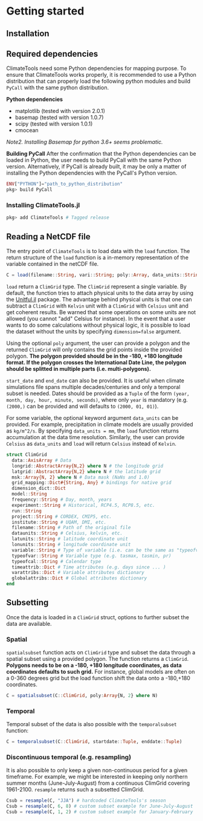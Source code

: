 # Getting started

## Installation

## Required dependencies

ClimateTools need some Python dependencies for mapping purpose. To ensure that ClimateTools works properly, it is recommended to use a Python distribution that can properly load the following python modules and build `PyCall` with the same python distribution.

**Python dependencies**

* matplotlib (tested with version 2.0.1)
* basemap (tested with version 1.0.7)
* scipy (tested with version 1.0.1)
* cmocean

*Note2. Installing Basemap for python 3.6+ seems problematic.*

**Building PyCall**
After the confirmation that the Python dependencies can be loaded in Python, the user needs to build PyCall with the same Python version. Alternatively, if PyCall is already built, it may be only a matter of installing the Python dependencies with the PyCall's Python version.

```julia
ENV["PYTHON"]="path_to_python_distribution"
pkg> build PyCall
```

### Installing ClimateTools.jl

```julia
pkg> add ClimateTools # Tagged release
```

## Reading a NetCDF file

The entry point of `ClimateTools` is to load data with the `load` function. The return structure of the `load` function is a in-memory representation of the variable contained in the netCDF file.

```julia
C = load(filename::String, vari::String; poly::Array, data_units::String, start_date::Tuple, end_date::Tuple, dimension::Bool=true)
```

`load` return a `ClimGrid` type. The `ClimGrid` represent a single variable. By default, the function tries to attach physical units to the data array by using the [Unitful.jl](https://github.com/ajkeller34/Unitful.jl) package. The advantage behind physical units is that one can subtract a `ClimGrid` with `Kelvin` unit with a `ClimGrid` with `Celsius` unit and get coherent results. Be warned that some operations on some units are not allowed (you cannot "add" Celsius for instance). In the event that a user wants to do some calculations without physical logic, it is possible to load the dataset without the units by specifying `dimension=false` argument. 

Using the optional `poly` argument, the user can provide a polygon and the returned `ClimGrid` will only contains the grid points inside the provided polygon. **The polygon provided should be in the -180, +180 longitude format. If the polygon crosses the International Date Line, the polygon should be splitted in multiple parts (i.e. multi-polygons).**

`start_date` and `end_date` can also be provided. It is useful when climate simulations file spans multiple decades/centuries and only a temporal subset is needed. Dates should be provided as a `Tuple` of the form `(year, month, day, hour, minute, seconds)`, where only `year` is mandatory (e.g. `(2000,)` can be provided and will defaults to `(2000, 01, 01)`).

For some variable, the optional keyword argument `data_units` can be provided. For example, precipitation in climate models are usually provided as `kg/m^2/s`. By specifying `data_units = mm`, the `load` function returns accumulation at the data time resolution. Similarly, the user can provide `Celsius` as `data_units` and `load` will return `Celsius` instead of `Kelvin`.

```julia
struct ClimGrid
  data::AxisArray # Data
  longrid::AbstractArray{N,2} where N # the longitude grid
  latgrid::AbstractArray{N,2} where N # the latitude grid
  msk::Array{N, 2} where N # Data mask (NaNs and 1.0)
  grid_mapping::Dict#{String, Any} # bindings for native grid
  dimension_dict::Dict
  model::String
  frequency::String # Day, month, years
  experiment::String # Historical, RCP4.5, RCP8.5, etc.
  run::String
  project::String # CORDEX, CMIP5, etc.
  institute::String # UQAM, DMI, etc.
  filename::String # Path of the original file
  dataunits::String # Celsius, kelvin, etc.
  latunits::String # latitude coordinate unit
  lonunits::String # longitude coordinate unit
  variable::String # Type of variable (i.e. can be the same as "typeofvar", but it is changed when calculating indices)
  typeofvar::String # Variable type (e.g. tasmax, tasmin, pr)
  typeofcal::String # Calendar type
  timeattrib::Dict # Time attributes (e.g. days since ... )
  varattribs::Dict # Variable attributes dictionary
  globalattribs::Dict # Global attributes dictionary
end
```

## Subsetting

Once the data is loaded in a `ClimGrid` struct, options to further subset the data are available.

### Spatial

`spatialsubset` function acts on `ClimGrid` type and subset the data through a spatial subset using a provided polygon. The function returns a `ClimGrid`. **Polygons needs to be on a -180, +180 longitude coordinates, as data coordinates defaults to such grid.** For instance, global models are often on a 0-360 degrees grid but the load function shift the data onto a -180,+180 coordinates.

```julia
C = spatialsubset(C::ClimGrid, poly:Array{N, 2} where N)
```

### Temporal

Temporal subset of the data is also possible with the `temporalsubset` function:

```julia
C = temporalsubset(C::ClimGrid, startdate::Tuple, enddate::Tuple)
```

### Discontinuous temporal (e.g. resampling)

It is also possible to only keep a given non-continuous period for a given timeframe. For example, we might be interested in keeping only northern summer months (June-July-August) from a continuous ClimGrid covering 1961-2100. `resample` returns such a subsetted ClimGrid.

```julia
Csub = resample(C, "JJA") # hardcoded ClimateTools's season
Csub = resample(C, 6, 8) # custom subset example for June-July-August
Csub = resample(C, 1, 2) # custom subset example for January-February
```

